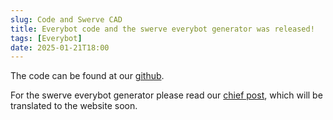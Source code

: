 ```yaml
---
slug: Code and Swerve CAD
title: Everybot code and the swerve everybot generator was released!
tags: [Everybot]
date: 2025-01-21T18:00
---
```


The code can be found at our [github](https://github.com/Robonauts-Everybot/Everybot-2025-Code).

For the swerve everybot generator please read our [chief post](https://www.chiefdelphi.com/t/the-2025-robonauts-frc-everybot-low-resource-build/478987/63), which will be translated to the website soon.

<!-- truncate -->